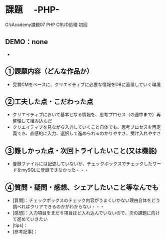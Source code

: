 # 課題　 -PHP-　
G’sAcademy課題07 PHP CRUD処理 初回
## DEMO：none
- 
## ①課題内容（どんな作品か）
- 受賞CMをベースに、クリエイティブに必要な情報をDBに蓄積していく環境
## ②工夫した点・こだわった点
- クリエイティブにおいて基本となる情報を、思考プロセス（の途中まで）再整理して組み込んだ
- クリエイティブを見ながら入力していくこと自体でも、思考プロセスを再定義でき、直感的に入力、選択して進められるわかりやすさ、受け入れやすさ
## ③難しかった点・次回トライしたいこと(又は機能)
- 登録ファイルには記述していないが、チェックボックスでチェックしたワードをmySQLに登録できなかった・・・
## ④質問・疑問・感想、シェアしたいこと等なんでも
- [質問]：チェックボックスのチェック内容がうまくいかない理由自体をどう調べればクリアできるのかがわからない・・・
- [感想]：入力項目をまだ６項目ほど入れ込んでいないので、次の課題に向けて進めていきたい
- [tips]：
- [参考記事]：
